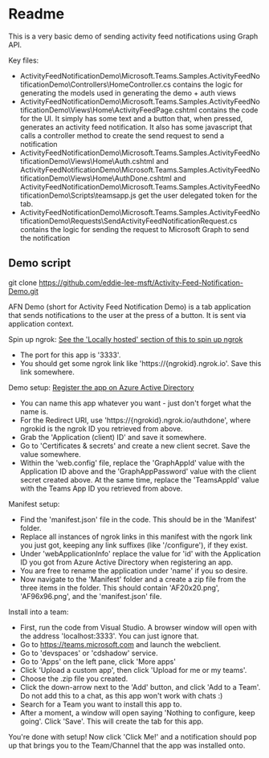 # Readme

This is a very basic demo of sending activity feed notifications using Graph API.

Key files:

- ActivityFeedNotificationDemo\Microsoft.Teams.Samples.ActivityFeedNotificationDemo\Controllers\HomeController.cs contains the logic for generating the models used in generating the demo + auth views
- ActivityFeedNotificationDemo\Microsoft.Teams.Samples.ActivityFeedNotificationDemo\Views\Home\ActivityFeedPage.cshtml contains the code for the UI. It simply has some text and a button that, when pressed, generates an activity feed notification. It also has some javascript that calls a controller method to create the send request to send a notification
- ActivityFeedNotificationDemo\Microsoft.Teams.Samples.ActivityFeedNotificationDemo\Views\Home\Auth.cshtml and  ActivityFeedNotificationDemo\Microsoft.Teams.Samples.ActivityFeedNotificationDemo\Views\Home\AuthDone.cshtml and ActivityFeedNotificationDemo\Microsoft.Teams.Samples.ActivityFeedNotificationDemo\Scripts\teamsapp.js get the user delegated token for the tab.
- ActivityFeedNotificationDemo\Microsoft.Teams.Samples.ActivityFeedNotificationDemo\Requests\SendActivityFeedNotificationRequest.cs contains the logic for sending the request to Microsoft Graph to send the notification

## Demo script

git clone https://github.com/eddie-lee-msft/Activity-Feed-Notification-Demo.git

AFN Demo (short for Activity Feed Notification Demo) is a tab application that sends notifications to the user at the press of a button. It is sent via application context.

Spin up ngrok:
[See the 'Locally hosted' section of this to spin up ngrok](https://docs.microsoft.com/en-us/microsoftteams/platform/concepts/build-and-test/debug)
- The port for this app is '3333'.
- You should get some ngrok link like 'https://{ngrokid}.ngrok.io'. Save this link somewhere.

Demo setup:
[Register the app on Azure Active Directory](https://docs.microsoft.com/en-us/azure/active-directory/develop/quickstart-register-app)
- You can name this app whatever you want - just don't forget what the name is.
- For the Redirect URI, use 'https://{ngrokid}.ngrok.io/authdone', where ngrokid is the ngrok ID you retrieved from above.
- Grab the 'Application (client) ID' and save it somewhere.
- Go to 'Certificates & secrets' and create a new client secret. Save the value somewhere.
- Within the 'web.config' file, replace the 'GraphAppId' value with the Application ID above and the 'GraphAppPassword' value with the client secret created above. At the same time, replace the 'TeamsAppId' value with the Teams App ID you retrieved from above.

Manifest setup:
- Find the 'manifest.json' file in the code. This should be in the 'Manifest' folder.
- Replace all instances of ngrok links in this manifest with the ngork link you just got, keeping any link suffixes (like '/configure'), if they exist.
- Under 'webApplicationInfo' replace the value for 'id' with the Application ID you got from Azure Active Directory when registering an app.
- You are free to rename the application under 'name' if you so desire.
- Now navigate to the 'Manifest' folder and a create a zip file from the three items in the folder. This should contain 'AF20x20.png', 'AF96x96.png', and the 'manifest.json' file.

Install into a team:
- First, run the code from Visual Studio. A browser window will open with the address 'localhost:3333'. You can just ignore that.
- Go to https://teams.microsoft.com and launch the webclient.
- Go to 'devspaces' or 'cdshadow' service.
- Go to 'Apps' on the left pane, click 'More apps'
- Click 'Upload a custom app', then click 'Upload for me or my teams'.
- Choose the .zip file you created.
- Click the down-arrow next to the 'Add' button, and click 'Add to a Team'. Do not add this to a chat, as this app won't work with chats :)
- Search for a Team you want to install this app to.
- After a moment, a window will open saying 'Nothing to configure, keep going'. Click 'Save'. This will create the tab for this app.

You're done with setup!
Now click 'Click Me!' and a notification should pop up that brings you to the Team/Channel that the app was installed onto.

